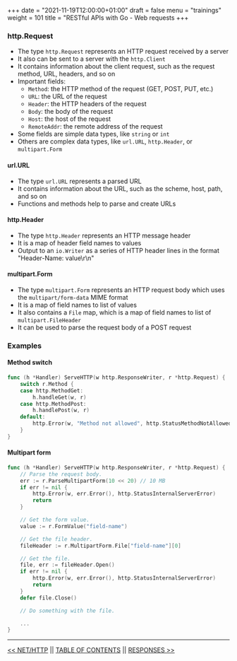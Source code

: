 +++
date = "2021-11-19T12:00:00+01:00"
draft = false
menu = "trainings"
weight = 101
title = "RESTful APIs with Go - Web requests
+++

### http.Request

* The type `http.Request` represents an HTTP request received by a server
* It also can be sent to a server with the `http.Client`
* It contains information about the client request, such as the request method, URL, headers, and so on
* Important fields:
    * `Method`: the HTTP method of the request (GET, POST, PUT, etc.)
    * `URL`: the URL of the request
    * `Header`: the HTTP headers of the request
    * `Body`: the body of the request
    * `Host`: the host of the request
    * `RemoteAddr`: the remote address of the request
* Some fields are simple data types, like `string` or `int`
* Others are complex data types, like `url.URL`, `http.Header`, or `multipart.Form`

#### url.URL

* The type `url.URL` represents a parsed URL
* It contains information about the URL, such as the scheme, host, path, and so on
* Functions and methods help to parse and create URLs

#### http.Header

* The type `http.Header` represents an HTTP message header
* It is a map of header field names to values
* Output to an `io.Writer` as a series of HTTP header lines in the format "Header-Name: value\r\n"

#### multipart.Form

* The type `multipart.Form` represents an HTTP request body which uses the `multipart/form-data` MIME format
* It is a map of field names to list of values
* It also contains a `File` map, which is a map of field names to list of `multipart.FileHeader`
* It can be used to parse the request body of a POST request

### Examples

#### Method switch

```go
func (h *Handler) ServeHTTP(w http.ResponseWriter, r *http.Request) {
    switch r.Method {
    case http.MethodGet:
        h.handleGet(w, r)
    case http.MethodPost:
        h.handlePost(w, r)
    default:
        http.Error(w, "Method not allowed", http.StatusMethodNotAllowed)
    }
}
```

#### Multipart form

```go
func (h *Handler) ServeHTTP(w http.ResponseWriter, r *http.Request) {
    // Parse the request body.
    err := r.ParseMultipartForm(10 << 20) // 10 MB
    if err != nil {
        http.Error(w, err.Error(), http.StatusInternalServerError)
        return
    }

    // Get the form value.
    value := r.FormValue("field-name")

    // Get the file header.
    fileHeader := r.MultipartForm.File["field-name"][0]

    // Get the file.
    file, err := fileHeader.Open()
    if err != nil {
        http.Error(w, err.Error(), http.StatusInternalServerError)
        return
    }
    defer file.Close()

    // Do something with the file.

    ...
}
```

---

[<< NET/HTTP](nethttp.md) || [TABLE OF CONTENTS](../index.md) || [RESPONSES >>](responses.md)
